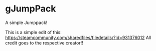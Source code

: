 # gJumpPack
A simple Jumppack!

This is a simple edit of this:
https://steamcommunity.com/sharedfiles/filedetails/?id=931376012
All credit goes to the respective creator!!
